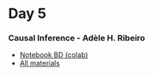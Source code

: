 # Day 5

### Causal Inference - Adèle H. Ribeiro

- [Notebook BD (colab)](https://colab.research.google.com/github/probabilisticai/probai-2023/blob/main/day_5/1_adele/causal_adele_BD.ipynb)
- [All materials](https://colab.research.google.com/github/probabilisticai/probai-2023/blob/main/day_5/1_adele/)